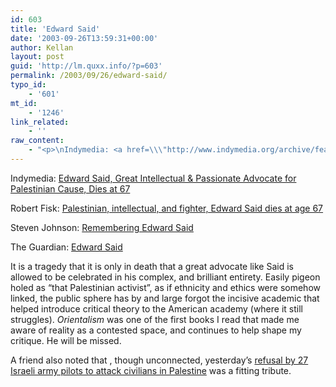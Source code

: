 ```yaml
---
id: 603
title: 'Edward Said'
date: '2003-09-26T13:59:31+00:00'
author: Kellan
layout: post
guid: 'http://lm.quxx.info/?p=603'
permalink: /2003/09/26/edward-said/
typo_id:
    - '601'
mt_id:
    - '1246'
link_related:
    - ''
raw_content:
    - "<p>\nIndymedia: <a href=\\\"http://www.indymedia.org/archive/features/2003/09/2003-09.html#9649\\\">Edward Said, Great Intellectual & Passionate Advocate for Palestinian Cause, Dies at 67</a>\n</p>\n<p>\nRobert Fisk: <a href=\\\"http://sf.indymedia.org/news/2003/09/1648326.php\\\">Palestinian, intellectual, and fighter, Edward Said dies at age 67</a>\n</p>\n<p>\nSteven Johnson: <a href=\\\"http://www.stevenberlinjohnson.com/movabletype/archives/000103.html\\\">Remembering Edward Said</a>\n</p>\n<p>\nThe Guardian: <a href=\\\"http://www.guardian.co.uk/israel/Story/0,2763,1049931,00.html?=rss\\\">Edward Said</a>\n</p>\n<p>\nIt is a tragedy that it is only in death that a great advocate like Said is allowed to be celebrated in his complex, and brilliant entirety.  Easily pigeon holed as \\\"that Palestinian activist\\\", as if ethnicity and ethics were somehow linked, the public sphere has by and large forgot the incisive academic that helped introduce critical theory to the American academy (where it still struggles).  <cite>Orientalism</cite> was one of the first books I read that made me aware of reality as a contested space, and continues to help shape my critique.  He will be missed.\n</p>\n<p>\nA friend also noted that , though unconnected, yesterday\\'s <a href=\\\"http://www.guardian.co.uk/israel/Story/0,2763,1049271,00.html\\\">refusal by 27 Israeli army pilots to attack civilians in Palestine</a> was a fitting tribute.\n</p>"
---
```


Indymedia: [Edward Said, Great Intellectual &amp; Passionate Advocate for Palestinian Cause, Dies at 67](http://www.indymedia.org/archive/features/2003/09/2003-09.html#9649)

Robert Fisk: [Palestinian, intellectual, and fighter, Edward Said dies at age 67](http://sf.indymedia.org/news/2003/09/1648326.php)

Steven Johnson: [Remembering Edward Said](http://www.stevenberlinjohnson.com/movabletype/archives/000103.html)

The Guardian: [Edward Said](http://www.guardian.co.uk/israel/Story/0,2763,1049931,00.html?=rss)

It is a tragedy that it is only in death that a great advocate like Said is allowed to be celebrated in his complex, and brilliant entirety. Easily pigeon holed as “that Palestinian activist”, as if ethnicity and ethics were somehow linked, the public sphere has by and large forgot the incisive academic that helped introduce critical theory to the American academy (where it still struggles). <cite>Orientalism</cite> was one of the first books I read that made me aware of reality as a contested space, and continues to help shape my critique. He will be missed.

A friend also noted that , though unconnected, yesterday’s [refusal by 27 Israeli army pilots to attack civilians in Palestine](http://www.guardian.co.uk/israel/Story/0,2763,1049271,00.html) was a fitting tribute.